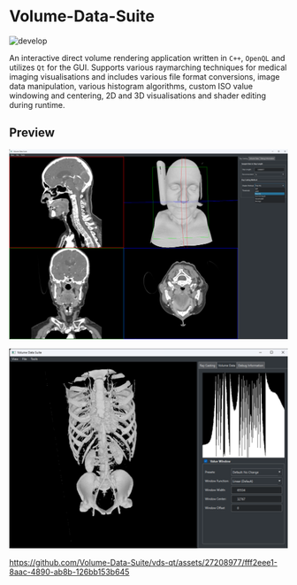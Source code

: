 # Volume-Data-Suite
![develop](https://github.com/Volume-Data-Suite/vds-qt/actions/workflows/build.yml/badge.svg)

An interactive direct volume rendering application written in `C++`, `OpenQL` and utilizes `Qt` for the GUI.
Supports various raymarching techniques for medical imaging visualisations and includes various file format conversions, image data manipulation, various histogram algorithms, custom ISO value windowing and centering, 2D and 3D visualisations and shader editing during runtime.

## Preview

![Default View](assets/default.png "Default View")

![Histogram](assets/mecanix.png "Histogram")

https://github.com/Volume-Data-Suite/vds-qt/assets/27208977/fff2eee1-8aac-4890-ab8b-126bb153b645
